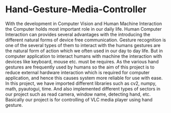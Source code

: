# Hand-Gesture-Media-Controller

With the development in Computer Vision and Human Machine Interaction the
Computer holds most important role in our daily life. Human Computer Interaction
can provides several advantages with the introducing the different natural forms of
device free communication. Gesture recognition is one of the several types of them
to interact with the humans gestures are the natural form of action which we often
used in our day to day life. But in computer application to interact humans with
machine the interaction with devices like keyboard, mouse etc. must be requires.
As the various hand gestures are frequently used by humans so the aim of this
project is to reduce external hardware interaction which is required for computer
application, and hence this causes system more reliable for use with ease.
In this project, we have imported different libraries such as cv2, numpy, math,
pyautogui, time. And also implemented different types of sectors in our project
such as read camera, window name, detecting hand, etc. Basically our project is for
controlling of VLC media player using hand gesture.
